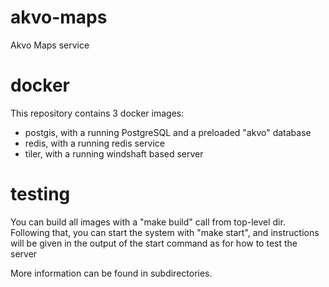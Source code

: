 # akvo-maps
Akvo Maps service

# docker

This repository contains 3 docker images:

- postgis, with a running PostgreSQL and a preloaded "akvo" database
- redis, with a running redis service
- tiler, with a running windshaft based server

# testing

You can build all images with a "make build" call from top-level dir.
Following that, you can start the system with "make start", and
instructions will be given in the output of the start command as
for how to test the server

More information can be found in subdirectories.
